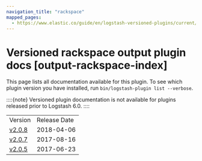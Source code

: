 ```yaml
---
navigation_title: "rackspace"
mapped_pages:
  - https://www.elastic.co/guide/en/logstash-versioned-plugins/current/output-rackspace-index.html
---
```


# Versioned rackspace output plugin docs [output-rackspace-index]


This page lists all documentation available for this plugin.  To see which plugin version you have installed, run `bin/logstash-plugin list --verbose`.

::::{note}
Versioned plugin documentation is not available for plugins released prior to Logstash 6.0.
::::


|     |     |
| --- | --- |
| Version | Release Date |
| [v2.0.8](v2-0-8-plugins-outputs-rackspace.md) | 2018-04-06 |
| [v2.0.7](v2-0-7-plugins-outputs-rackspace.md) | 2017-08-16 |
| [v2.0.5](v2-0-5-plugins-outputs-rackspace.md) | 2017-06-23 |




